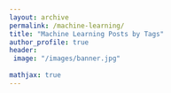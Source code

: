 ```yaml
---
layout: archive
permalink: /machine-learning/
title: "Machine Learning Posts by Tags"
author_profile: true
header: 
 image: "/images/banner.jpg"
 
mathjax: true
---
```


